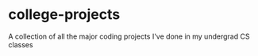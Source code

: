 # college-projects
A collection of all the major coding projects I've done in my undergrad CS classes
